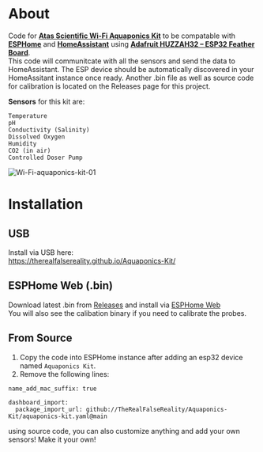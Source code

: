 # About

Code for [**Atas Scientific Wi-Fi Aquaponics Kit**](https://atlas-scientific.com/product/wi-fi-aquaponics-kit/) to be compatable with [**ESPHome**](https://esphome.io/) and [**HomeAssistant**](https://www.home-assistant.io/) using [**Adafruit HUZZAH32 – ESP32 Feather Board**](https://www.adafruit.com/product/3405).  
This code will communitcate with all the sensors and send the data to HomeAssistant. The ESP device should be automatically discovered in your HomeAssitant instance once ready. Another .bin file as well as source code for calibration is located on the Releases page for this project.    

**Sensors** for this kit are:  
```
Temperature  
pH   
Conductivity (Salinity)  
Dissolved Oxygen  
Humidity  
CO2 (in air)  
Controlled Doser Pump  
```

![Wi-Fi-aquaponics-kit-01](https://github.com/TheRealFalseReality/Aquaponics-Kit/assets/106857076/defb7d02-b80c-4f63-b4a5-78aa1691ac1f)


# Installation

## USB
Install via USB here:  
https://therealfalsereality.github.io/Aquaponics-Kit/

## ESPHome Web (.bin)
Download latest .bin from [Releases](https://github.com/TheRealFalseReality/Aquaponics-Kit/releases) and install via [ESPHome Web](https://web.esphome.io/)  
You will also see the calibation binary if you need to calibrate the probes.

## From Source
1. Copy the code into ESPHome instance after adding an esp32 device named `Aquaponics Kit`. 
2. Remove the following lines:
```
name_add_mac_suffix: true
```
```
dashboard_import:
  package_import_url: github://TheRealFalseReality/Aquaponics-Kit/aquaponics-kit.yaml@main
```
using source code, you can also customize anything and add your own sensors! Make it your own!
